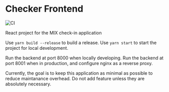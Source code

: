 # Checker Frontend

![CI](https://ci.concourse-ci.org/api/v1/teams/main/pipelines/concourse/jobs/checker_frontend/badge)

React project for the MIX check-in application

Use `yarn build --release` to build a release. Use `yarn start` to start the project for local development.

Run the backend at port 8000 when locally developing. Run the backend at port 8001 when in production, and configure nginx as a reverse proxy. 

Currently, the goal is to keep this application as minimal as possible to reduce maintanance overhead. Do not add feature unless they are absolutely necessary.
